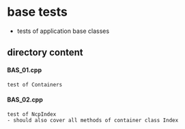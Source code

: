 # base tests
-   tests of application base classes

## directory content

#### BAS_01.cpp
```
test of Containers
```

#### BAS_02.cpp
```
test of NcpIndex
- should also cover all methods of container class Index
```
